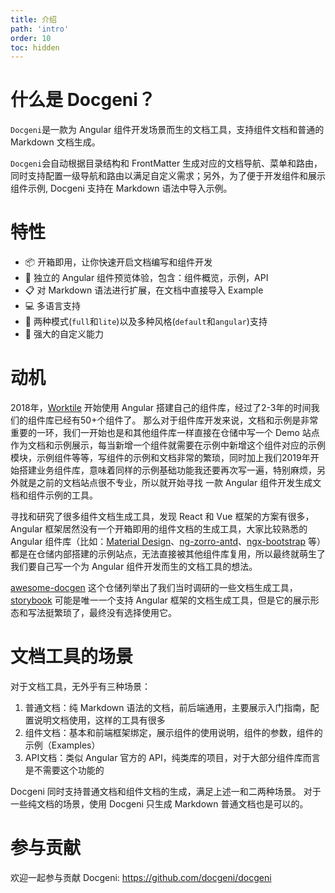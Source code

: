```yaml
---
title: 介绍
path: 'intro'
order: 10
toc: hidden
---
```


# 什么是 Docgeni？

`Docgeni`是一款为 Angular 组件开发场景而生的文档工具，支持组件文档和普通的 Markdown 文档生成。

`Docgeni`会自动根据目录结构和 FrontMatter 生成对应的文档导航、菜单和路由，同时支持配置一级导航和路由以满足自定义需求；另外，为了便于开发组件和展示组件示例, Docgeni 支持在 Markdown 语法中导入示例。

# 特性
- 📦 开箱即用，让你快速开启文档编写和组件开发
- 🏡 独立的 Angular 组件预览体验，包含：组件概览，示例，API
- 📋 对 Markdown 语法进行扩展，在文档中直接导入 Example
- 💻 多语言支持
- 🎨 两种模式(`full`和`lite`)以及多种风格(`default`和`angular`)支持
- 🚀 强大的自定义能力

# 动机
2018年，[Worktile](https://worktile.com/?utm_source=docgeni) 开始使用 Angular 搭建自己的组件库，经过了2-3年的时间我们的组件库已经有50+个组件了。 那么对于组件库开发来说，文档和示例是非常重要的一环，我们一开始也是和其他组件库一样直接在仓储中写一个 Demo 站点作为文档和示例展示，每当新增一个组件就需要在示例中新增这个组件对应的示例模块，示例组件等等，写组件的示例和文档非常的繁琐，同时加上我们2019年开始搭建业务组件库，意味着同样的示例基础功能我还要再次写一遍，特别麻烦，另外就是之前的文档站点很不专业，所以就开始寻找 一款 Angular 组件开发生成文档和组件示例的工具。

寻找和研究了很多组件文档生成工具，发现 React 和 Vue 框架的方案有很多，Angular 框架居然没有一个开箱即用的组件文档的生成工具，大家比较熟悉的 Angular 组件库（比如：[Material Design](https://github.com/angular/components)、[ng-zorro-antd](https://github.com/NG-ZORRO/ng-zorro-antd)、[ngx-bootstrap](https://github.com/valor-software/ngx-bootstrap) 等）都是在仓储内部搭建的示例站点，无法直接被其他组件库复用，所以最终就萌生了我们要自己写一个为 Angular 组件开发而生的文档工具的想法。

[awesome-docgen](https://github.com/docgeni/awesome-docgen) 这个仓储列举出了我们当时调研的一些文档生成工具，[storybook](https://github.com/storybookjs/storybook) 可能是唯一一个支持 Angular 框架的文档生成工具，但是它的展示形态和写法挺繁琐了，最终没有选择使用它。

# 文档工具的场景
对于文档工具，无外乎有三种场景：
1. 普通文档：纯 Markdown 语法的文档，前后端通用，主要展示入门指南，配置说明文档使用，这样的工具有很多
1. 组件文档：基本和前端框架绑定，展示组件的使用说明，组件的参数，组件的示例（Examples）
1. API文档：类似 Angular 官方的 API，纯类库的项目，对于大部分组件库而言是不需要这个功能的

Docgeni 同时支持普通文档和组件文档的生成，满足上述一和二两种场景。
<alert type="primary">对于一些纯文档的场景，使用 Docgeni 只生成 Markdown 普通文档也是可以的。</alert>

# 参与贡献
欢迎一起参与贡献 Docgeni: https://github.com/docgeni/docgeni

